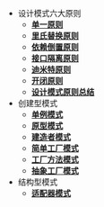 - 设计模式六大原则	
  - [**单一原则**](设计模式六大原则/单一原则.md)
  - [**里氏替换原则**](设计模式六大原则/里氏替换原则.md) 
  - [**依赖倒置原则**](设计模式六大原则/依赖倒置原则.md) 
  - [**接口隔离原则**](设计模式六大原则/接口隔离原则.md)
  - [**迪米特原则**](设计模式六大原则/迪米特原则.md) 
  - [**开闭原则**](设计模式六大原则/开闭原则.md) 
  - [**设计模式原则总结**](设计模式六大原则/设计模式原则总结.md) 
- 创建型模式
  - [**单例模式**](创建型模式/单例模式.md)
  - [**原型模式**](创建型模式/原型模式.md)
  - [**建造者模式**](创建型模式/建造者模式.md)
  - [**简单工厂模式**](创建型模式/简单工厂模式.md)
  - [**工厂方法模式**](创建型模式/工厂方法模式.md)
  - [**抽象工厂模式**](创建型模式/抽象工厂模式.md)
- 结构型模式
  - [**适配器模式**](创建型模式/适配器模式.md)
  
